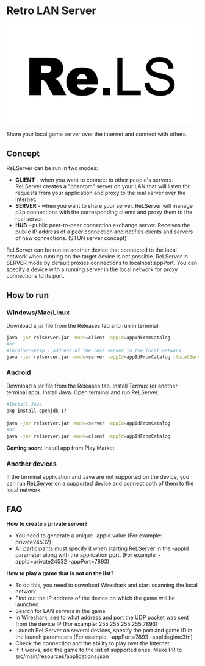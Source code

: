 # Retro LAN Server
<p align="center">
  <img src="./res/logo.png" alt="logo">
<p>
Share your local game server over the internet and connect with others.

## Concept

ReLServer can be run in two modes:

- **CLIENT** - when you want to connect to other people's servers. ReLServer creates a "phantom" server on your LAN that will listen for requests from your application and proxy to the real server over the internet.
- **SERVER** - when you want to share your server. ReLServer will manage p2p connections with the corresponding clients and proxy them to the real server.
- **HUB** - public peer-to-peer connection exchange server. Receives the public IP address of a peer connection and notifies clients and servers of new connections. (STUN server concept)

ReLServer can be run on another device that connected to the local network when running on the target device is not possible.
ReLServer in SERVER mode by default proxies connections to localhost:appPort. You can specify a device with a running server in the local network for proxy connections to its port.


## How to run

### Windows/Mac/Linux
Download a jar file from the Releases tab and run in terminal:
```bash
java -jar relserver.jar -mode=client -appId=appIdFromCatalog
#or
#localServerIp - address of the real server in the local network
java -jar relserver.jar -mode=server -appId=appIdFromCatalog -localServerIp=192.168.0.123
```

### Android
Download a jar file from the Releases tab. Install Termux (or another terminal app). Install Java. Open terminal and run ReLServer. 
```bash
#Install Java
pkg install openjdk-17

java -jar relserver.jar -mode=server -appId=appIdFromCatalog
#or
java -jar relserver.jar -mode=client -appId=appIdFromCatalog
```
**Coming soon:** Install app from Play Market


### Another devices
If the terminal application and Java are not supported on the device, you can run ReLServer on a supported device and connect both of them to the local network.


## FAQ

**How to create a private server?**

- You need to generate a unique -appId value (For example: private24532) 
- All participants must specify it when starting ReLServer in the -appId parameter 
along with the application port. (For example: -appId=private24532 -appPort=7893)

**How to play a game that is not on the list?**
- To do this, you need to download Wireshark and start scanning the local network
- Find out the IP address of the device on which the game will be launched
- Search for LAN servers in the game
- In Wireshark, see to what address and port the UDP packet was sent from the device IP (For example: 255.255.255.255:7893)
- Launch ReLServer on several devices, specify the port and game ID in the launch parameters (For example: -appPort=7893 -appId=glmc3fn)
- Check the connection and the ability to play over the Internet
- If it works, add the game to the list of supported ones. Make PR to src/main/resources/applications.json